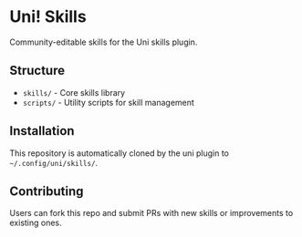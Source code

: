 # Uni! Skills

Community-editable skills for the Uni skills plugin.

## Structure

- `skills/` - Core skills library
- `scripts/` - Utility scripts for skill management

## Installation

This repository is automatically cloned by the uni plugin to `~/.config/uni/skills/`.

## Contributing

Users can fork this repo and submit PRs with new skills or improvements to existing ones.
